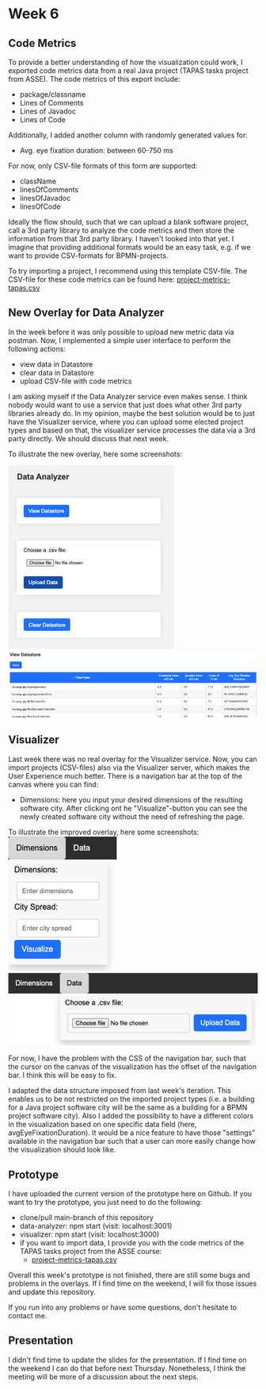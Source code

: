 # Week 6

## Code Metrics
To provide a better understanding of how the visualization could work, I exported code metrics data from a real Java project (TAPAS tasks project from ASSE). The code metrics of this export include:
* package/classname
* Lines of Comments
* Lines of Javadoc
* Lines of Code

Additionally, I added another column with randomly generated values for:
* Avg. eye fixation duration: between 60-750 ms

For now, only CSV-file formats of this form are supported:
* className
* linesOfComments
* linesOfJavadoc
* linesOfCode

Ideally the flow should, such that we can upload a blank software project, call a 3rd party library to analyze the code metrics and then store the information from that 3rd party library. I haven't looked into that yet.
I imagine that providing additional formats would be an easy task, e.g. if we want to provide CSV-formats for BPMN-projects.

To try importing a project, I recommend using this template CSV-file. The CSV-file for these code metrics can be found here: [project-metrics-tapas.csv](threeJS-software-city%2Fdata-analyzer%2Fresources%2Fdata%2Fproject-metrics-tapas.csv)

## New Overlay for Data Analyzer
In the week before it was only possible to upload new metric data via postman.
Now, I implemented a simple user interface to perform the following actions:
* view data in Datastore
* clear data in Datastore
* upload CSV-file with code metrics

I am asking myself if the Data Analyzer service even makes sense. I think nobody would want to use a service that just does what other 3rd party libraries already do. In my opinion, maybe the best solution would be to just have the Visualizer service, where you can upload some elected project types and based on that, the visualizer service processes the data via a 3rd party directly. We should discuss that next week.

To illustrate the new overlay, here some screenshots:

![week-6-data-analyzer-overlay.png](video-demos%2Fweek-6-data-analyzer-overlay.png)
![week-6-data-analyzer-overlay-datastore.png](video-demos%2Fweek-6-data-analyzer-overlay-datastore.png)

## Visualizer
Last week there was no real overlay for the Visualizer service. Now, you can import projects (CSV-files) also via the Visualizer server, which makes the User Experience much better. There is a navigation bar at the top of the canvas where you can find:
* Dimensions: here you input your desired dimensions of the resulting software city. After clicking ont he "Visualize"-button you can see the newly created software city without the need of refreshing the page.

To illustrate the improved overlay, here some screenshots:
![week-6-visualizer-overlay-dimensions.png](video-demos%2Fweek-6-visualizer-overlay-dimensions.png)
![week-6-visualizer-overlay-dataupload.png](video-demos%2Fweek-6-visualizer-overlay-dataupload.png)

For now, I have the problem with the CSS of the navigation bar, such that the cursor on the canvas of the visualization has the offset of the navigation bar. I think this will be easy to fix.

I adapted the data structure imposed from last week's iteration. This enables us to be not restricted on the imported project types (i.e. a building for a Java project software city will be the same as a building for a BPMN project software city).
Also I added the possibility to have a different colors in the visualization based on one specific data field (here, avgEyeFixationDuration). It would be a nice feature to have those "settings" available in the navigation bar such that a user can more easily change how the visualization should look like.

## Prototype
I have uploaded the current version of the prototype here on Github. If you want to try the prototype, you just need to do the following:
* clone/pull main-branch of this repository
* data-analyzer: npm start (visit: localhost:3001)
* visualizer: npm start (visit: localhost:3000)
* if you want to import data, I provide you with the code metrics of the TAPAS tasks project from the ASSE course:
  * [project-metrics-tapas.csv](threeJS-software-city%2Fdata-analyzer%2Fresources%2Fdata%2Fproject-metrics-tapas.csv)

Overall this week's prototype is not finished, there are still some bugs and problems in the overlays. If I find time on the weekend, I will fix those issues and update this repository.

If you run into any problems or have some questions, don't hesitate to contact me.

## Presentation
I didn't find time to update the slides for the presentation. If I find time on the weekend I can do that before next Thursday. Nonetheless, I think the meeting will be more of a discussion about the next steps.